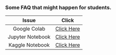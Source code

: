 ### Some FAQ that might happen for students.

|Issue   | Click   |
|:-:|:-:|
| Google Colab  | [Click Here](googleColab.md)  |
| Jupyter Notebook | [Click Here](jupyter.md)  |
| Kaggle Notebook| [Click Here](kaggle.md) |